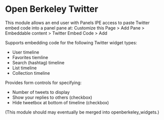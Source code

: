 # Open Berkeley Twitter

This module allows an end user with Panels IPE access to paste Twitter
embed code into a panel pane at: Customize this Page > Add Pane >
Embeddable content > Twitter Embed Code > Add

Supports embedding code for the following Twitter widget types:
* User timeline
* Favorites tiemline
* Search (hashtag) timeline
* List timeline
* Collection timeline

Provides form controls for specifying:
* Number of tweets to display
* Show your replies to others (checkbox)
* Hide tweetbox at bottom of timeline (checkbox)

(This module should may eventually be merged into openberkeley_widgets.)
